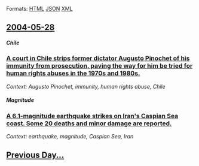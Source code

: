 
Formats: [HTML](2004/05/28/index.html)  [JSON](2004/05/28/index.json)  [XML](2004/05/28/index.xml)  

## [2004-05-28](/news/2004/05/28/index.md)

##### Chile
### [ A court in Chile strips former dictator Augusto Pinochet of his immunity from prosecution, paving the way for him be tried for human rights abuses in the 1970s and 1980s. ](/news/2004/05/28/a-court-in-chile-strips-former-dictator-augusto-pinochet-of-his-immunity-from-prosecution-paving-the-way-for-him-be-tried-for-human-rights.md)
_Context: Augusto Pinochet, immunity, human rights abuse, Chile_

##### Magnitude
### [ A 6.1-magnitude earthquake strikes on Iran's Caspian Sea coast. Some 20 deaths and minor damage are reported. ](/news/2004/05/28/a-6-1-magnitude-earthquake-strikes-on-iran-s-caspian-sea-coast-some-20-deaths-and-minor-damage-are-reported.md)
_Context: earthquake, magnitude, Caspian Sea, Iran_

## [Previous Day...](/news/2004/05/27/index.md)

